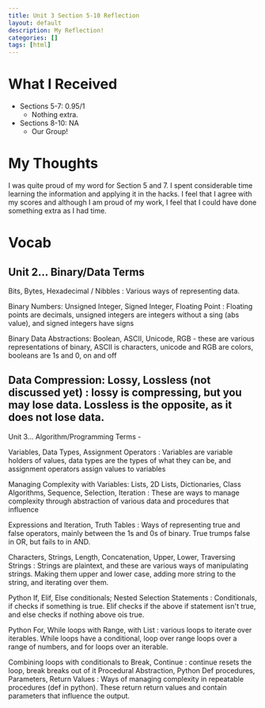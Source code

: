 ```yaml
---
title: Unit 3 Section 5-10 Reflection
layout: default
description: My Reflection!
categories: []
tags: [html]
---
```


# What I Received
- Sections 5-7: 0.95/1
  - Nothing extra.
- Sections 8-10: NA
  - Our Group!

# My Thoughts

I was quite proud of my word for Section 5 and 7. I spent considerable time learning the information and applying it in the hacks. I feel that I agree with my scores and although I am proud of my work, I feel that I could have done something extra as I had time.

# Vocab

Unit 2… Binary/Data Terms
---------------
Bits, Bytes, Hexadecimal / Nibbles : Various ways of representing data.

Binary Numbers: Unsigned Integer, Signed Integer, Floating Point : Floating points are decimals, unsigned integers are integers without a sing (abs value), and signed integers have signs

Binary Data Abstractions: Boolean, ASCII, Unicode, RGB - these are various representations of binary, ASCII is characters, unicode and RGB are colors, booleans are 1s and 0, on and off

Data Compression: Lossy, Lossless (not discussed yet) : lossy is compressing, but you may lose data. Lossless is the opposite, as it does not lose data.
-------------------
Unit 3… Algorithm/Programming Terms - 

Variables, Data Types, Assignment Operators : Variables are variable holders of values, data types are the types of what they can be, and assignment operators assign values to variables

Managing Complexity with Variables:  Lists, 2D Lists, Dictionaries, Class
Algorithms, Sequence, Selection, Iteration : These are ways to manage complexity through abstraction of various data and procedures that influence 

Expressions and Iteration, Truth Tables : Ways of representing true and false operators, mainly between the 1s and 0s of binary. True trumps false in OR, but fails to in AND.

Characters, Strings, Length, Concatenation, Upper, Lower, Traversing Strings : Strings are plaintext, and these are various ways of manipulating strings. Making them upper and lower case, adding more string to the string, and iterating over them.

Python If, Elif, Else conditionals; Nested Selection Statements : Conditionals, if checks if something is true. Elif checks if the above if statement isn't true, and else checks if nothing above ois true.

Python For, While loops with Range, with List : various loops to iterate over iterables. While loops have a conditional, loop over range loops over a range of numbers, and for loops over an iterable.

Combining loops with conditionals to Break, Continue : continue resets the loop, break breaks out of it
Procedural Abstraction, Python Def procedures, Parameters, Return Values : Ways of managing complexity in repeatable procedures (def in python). These return return values and contain parameters that influence the output.